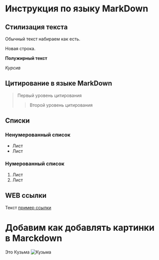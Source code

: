 # Инструкция по языку MarkDown

## Стилизация текста

Обычный текст набираем как есть.

Новая строка.

**Полужирный текст**

*Курсив*
## Цитирование в языке MarkDown
> Первый уровень цитирования
>> Второй уровень цитирования

## Списки
### Ненумерованный список
* Лист 
* Лист 

### Нумерованный список
1. Лист
2. Лист

 ## WEB ссылки
 Текст [пример ссылки]("http.example.com "Всплывающая подсказка")

 # Добавим как добавлять картинки в Marckdown
 Это Кузьма
 ![Кузьма](Kat.jpg)